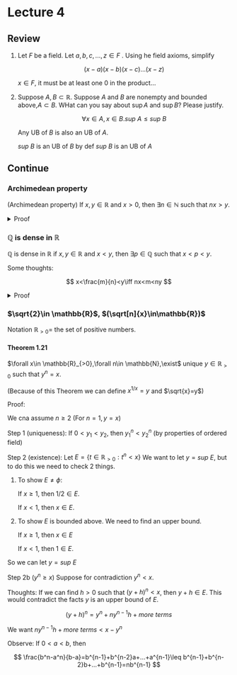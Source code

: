 # Lecture 4

## Review

1. Let $F$ be a field. Let $a,b,c,...,z\in F$ . Using he field axioms, simplify

    $$
    (x-a)(x-b)(x-c)...(x-z)
    $$

    $x\in F$, it must be at least one $0$ in the product...

2. Suppose $A,B\subset\mathbb{R}$. Suppose $A$ and $B$ are nonempty and bounded above,$A\subset B$. WHat can you say about $\sup A$ and $\sup B$? Please justify.

    $$
    \forall x\in A, x\in B.  sup\ A\leq sup\ B
    $$

    Any UB of $B$ is also an UB of $A$.

    $sup\ B$ is an UB of $B$ by def
    $sup\ B$ is an UB of $A$

## Continue

### Archimedean property

(Archimedean property) If $x,y\in \mathbb{R}$ and $x>0$, then $\exists n\in \mathbb{N}$ such that $nx>y$.

<details>
<summary>Proof</summary>

Suppose the property is false, then $\exist x,y\in \mathbb{R}$ with $x>0$ such that $\forall v\in \mathbb{N}$, nx\leq y$

Let $A=\{nx:n\in\mathbb{N}\}$. Then $A\neq\phi$ (Since $x\in A$) and $A$ is bounded above by $y$. Since $\mathbb{R}$ has LUBP, $sup\ A$ exists. Let $\alpha=\sup A$.

$x>0\implies \alpha-x<\alpha$, $\alpha-x$ is not an upper bound of $A$. (Since $\alpha$ is the LUB of $A$) $\implies \exist m\in \mathbb{N}$ such that $mx>\alpha-x$ by definition of $A$.

This implies $(m+1)x>\alpha$

Since $(m+1)x\in \alpha$, this contradicts the fact that $\alpha$ is an upper bound of $A$.

</details>

### $\mathbb{Q}$ is dense in $\mathbb{R}$

$\mathbb{Q}$ is dense in $\mathbb{R}$ if $x,y\in \mathbb{R}$ and $x<y$, then $\exists p\in \mathbb{Q}$ such that $x<p<y$.

Some thoughts:

$$
x<\frac{m}{n}<y\iff nx<m<ny
$$

<details>
<summary>Proof</summary>

Let $x,y\in\mathbb{R}$, with $x<y$. We'll find $n\in \mathbb{N},\mathbb{m}\in \mathbb{Z}$ such that $nx<m<ny$.

By Archimedean property, $\exist n\in \mathbb{N}$ such that $n(y-x)>1$, and $\exist m_1\in \mathbb{N}$ such that $m_1\cdot 1>nx$, $\exist m_2\in \mathbb{N}$ such that $m_2\cdot 1>-nx$.

So $-m_2<nx<m_1$. Thus $\exist m\in \mathbb{Z}$ such that $m-1\leq nx<m$ (Here we use a property of $\mathbb{Z}$) We have $ny>1+nx\geq 1+(m-1)=m$

</details>

### $\sqrt{2}\in \mathbb{R}$, $(\sqrt[n]{x}\in\mathbb{R})$

Notation $\mathbb{R}_{>0}$= the set of positive numbers.

#### Theorem 1.21

$\forall x\in \mathbb{R}_{>0},\forall n\in \mathbb{N},\exist$ unique $y\in \mathbb{R}_{>0}$ such that $y^n=x$.

(Because of this Theorem we can define $x^{1/x}=y$ and $\sqrt{x}=y$)

Proof:

We cna assume $n\geq 2$ (For $n=1,y=x$)

Step 1 (uniqueness): If $0<y_1<y_2$, then $y_1^n<y_2^n$ (by properties of ordered field)

Step 2 (existence): Let $E=\{t\in \mathbb{R}_{>0}: t^n<x\}$ We want to let $y=sup\ E$, but to do this we need to check 2 things.

1. To show $E\neq \phi$:

    If $x\geq 1$, then $1/2\in E$.

    If $x<1$, then $x\in E$.

2. To show $E$ is bounded above. We need to find an upper bound.

    If $x\geq 1$, then $x\in E$

    If $x<1$, then $1 \in E$.

So we can let $y=sup\ E$

Step 2b ($y^n\geq x$) Suppose for contradiction $y^n<x$.

Thoughts: If we can find $h>0$ such that $(y+h)^n<x$, then $y+h\in E$. This would contradict the facts $y$ is an upper bound of $E$.

$$
(y+h)^n=y^n+ny^{n-1}h+{more\ terms}
$$

We want $ny^{n-1}h+{more\ terms}<x-y^n$

Observe: If $0<a<b$, then

$$
\frac{b^n-a^n}{b-a}=b^{n-1}+b^{n-2}a+...+a^{n-1}\leq b^{n-1}+b^{n-2}b+...+b^{n-1}=nb^{n-1}
$$

